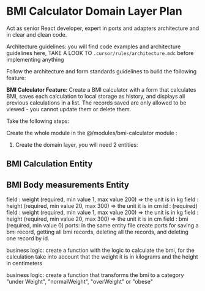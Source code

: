 # BMI Calculator Domain Layer Plan

Act as senior React developer, expert in ports and adapters architecture and in clear and clean code.

Architecture guidelines: you will find code examples and architecture guidelines here, TAKE A LOOK TO `.cursor/rules/architecture.mdc` before implementing anything

Follow the architecture and form standards guidelines to build the following feature:

**BMI Calculator Feature**: Create a BMI calculator with a form that calculates BMI, saves each calculation to local storage as history, and displays all previous calculations in a list. The records saved are only allowed to be viewed - you cannot update them or delete them.

Take the following steps:

Create the whole module in the @/modules/bmi-calculator module :

1. Create the domain layer, you will need 2 entities:

## BMI Calculation Entity

## BMI Body measurements Entity

<body-measurement-entity>
  field : weight  (required, min value 1, max value 200) => the unit is in kg
  field : height (required, min value 20, max 300) => the unit it is in cm
</body-measurements-entity>

<bmi-record-entity>
  id : (required)
  field : weight  (required, min value 1, max value 200) => the unit is in kg
  field : height (required, min value 20, max 300) => the unit it is in cm
  field : bmi (required, min value 0)
  ports: in the same entity file create ports for saving a bmi record, getting all bmi records, deleting all the records, and deleting one record by id.

business logic: create a function with the logic to calculate the bmi, for the calculation take into account that the weight it is in kilograms and the height in centimeters

business logic: create a function that transforms the bmi to a category "under Weight", "normalWeight", "overWeight" or "obese"
</body-measurements-entity>
